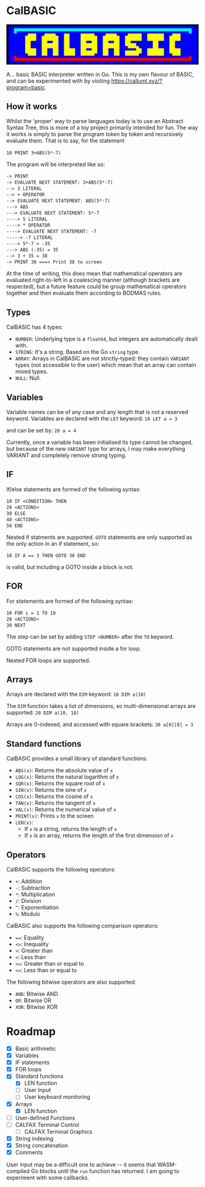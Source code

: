 # CalBASIC

![CalBASIC Image](calbasic.png)

A... basic BASIC interpreter written in Go.
This is my own flavour of BASIC, and can be experimented with by visiting https://calluml.xyz/?program=basic.

## How it works
Whilst the 'proper' way to parse languages today is to use an Abstract Syntax Tree, this is more of a toy project primarily intended for fun. The way it works is simply to parse the program token by token and recursively evaluate them. That is to say, for the statement

`10 PRINT 3+ABS(5*-7)`

The program will be interpreted like so:
```
-> PRINT
-> EVALUATE NEXT STATEMENT: 3+ABS(5*-7)
--> 3 LITERAL
--> + OPERATOR
--> EVALUATE NEXT STATEMENT: ABS(5*-7)
---> ABS
---> EVALUATE NEXT STATEMENT: 5*-7
----> 5 LITERAL
----> * OPERATOR
----> EVALUATE NEXT STATEMENT: -7
-----> -7 LITERAL
----> 5*-7 = -35
---> ABS (-35) = 35
--> 3 + 35 = 38
-> PRINT 38 ===> Print 38 to screen
```

At the time of writing, this does mean that mathematical operators are evaluated right-to-left in a coalescing manner (although brackets are respected), but a future feature could be group mathematical operators together and then evaluate them according to BODMAS rules.

## Types
CalBASIC has 4 types:
- `NUMBER`: Underlying type is a `float64`, but integers are automatically dealt with.
- `STRING`: It's a string. Based on the Go `string` type.
- `ARRAY`: Arrays in CalBASIC are not strictly-typed: they contain `VARIANT` types (not accessible to the user) which mean that an array can contain mixed types.
- `NULL`: Null.

## Variables
Variable names can be of any case and any length that is not a reserved keyword. Variables are declared with the `LET` keyword:
`10 LET a = 3`

and can be set by:
`20 a = 4`

Currently, once a variable has been initialised its type cannot be changed, but because of the new `VARIANT` type for arrays, I may make everything VARIANT and completely remove strong typing.

## IF 
If/else statements are formed of the following syntax:
```BASIC
10 IF <CONDITION> THEN
20 <ACTIONS>
30 ELSE
40 <ACTIONS>
50 END
```

Nested if statments are supported. `GOTO` statements are only supported as the only action in an if statement, so:
```
10 IF A == 3 THEN GOTO 30 END
```
is valid, but including a GOTO inside a block is not.

## FOR
For statements are formed of the following syntax:
```BASIC
10 FOR i = 1 TO 10
20 <ACTIONS>
30 NEXT
```

The step can be set by adding `STEP <NUMBER>` after the `TO` keyword.

GOTO statements are not supported inside a for loop.

Nested FOR loops are supported.

## Arrays
Arrays are declared with the `DIM` keyword:
`10 DIM a(10)`

The `DIM` function takes a list of dimensions, so multi-dimensional arrays are supported:
`20 DIM a(10, 10)`

Arrays are 0-indexed, and accessed with square brackets:
`30 a[0][0] = 3`

## Standard functions
CalBASIC provides a small library of standard functions:
- `ABS(x)`: Returns the absolute value of `x`
- `LOG(x)`: Returns the natural logarithm of `x`
- `SQR(x)`: Returns the square root of `x`
- `SIN(x)`: Returns the sine of `x`
- `COS(x)`: Returns the cosine of `x`
- `TAN(x)`: Returns the tangent of `x`
- `VAL(x)`: Returns the numerical value of `x`
- `PRINT(x)`: Prints `x` to the screen
- `LEN(x)`:
    - If `x` is a string, returns the length of `x`
    - If `x` is an array, returns the length of the first dimension of `x`

## Operators
CalBASIC supports the following operators:
- `+`: Addition
- `-`: Subtraction
- `*`: Multiplication
- `/`: Division
- `^`: Exponentiation
- `%`: Modulo

CalBASIC also supports the following comparison operators:
- `==`: Equality
- `<>`: Inequality
- `>`: Greater than
- `<`: Less than
- `>=`: Greater than or equal to
- `<=`: Less than or equal to

The following bitwise operators are also supported:
- `AND`: Bitwise AND
- `OR`: Bitwise OR
- `XOR`: Bitwise XOR

# Roadmap
- [x] Basic arithmetic
- [x] Variables
- [x] IF statements
- [x] FOR loops
- [x] Standard functions
    - [x] LEN function
    - [ ] User Input
    - [ ] User keyboard monitoring
- [x] Arrays
    - [x] LEN function
- [ ] User-defined Functions
- [ ] CALFAX Terminal Control
    - [ ] CALFAX Terminal Graphics
- [x] String indexing
- [x] String concatenation
- [x] Comments

User input may be a difficult one to achieve -- it seems that WASM-compiled Go blocks until the `run` function has returned. I am going to experiment with some callbacks.
